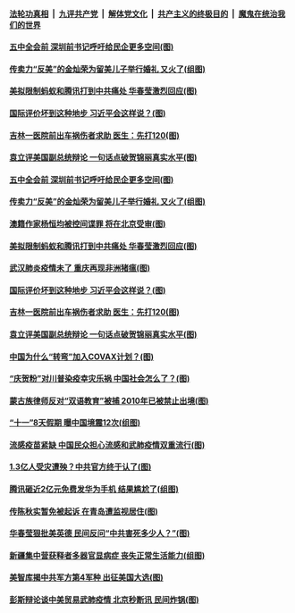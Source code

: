 

####  [法轮功真相](../../../../basic/blob/master/README.md?t=10102031) &nbsp;|&nbsp; [九评共产党](../../../../9ping.md/blob/master/README.md?t=10102031) &nbsp;|&nbsp; [解体党文化](../../../../jtdwh.md/blob/master/README.md?t=10102031)  &nbsp;|&nbsp; [共产主义的终极目的](../../../../gczydzjmd.md/blob/master/README.md?t=10102031) &nbsp;|&nbsp; [魔鬼在统治我们的世界](../../../../mgztzwmdsj.md/blob/master/README.md?t=10102031) 

#### [五中全会前 深圳前书记呼吁给民企更多空间(图)](../pages/p1/948785.md?t=10102031) 

#### [传卖力“反美”的金灿荣为留美儿子举行婚礼 又火了(组图)](../pages/p1/948773.md?t=10102031) 

#### [美拟限制蚂蚁和腾讯打到中共痛处 华春莹激烈回应(图)](../pages/p1/948760.md?t=10102031) 

#### [国际评价坏到这种地步 习近平会这样说？(图)](../pages/p1/948752.md?t=10102031) 

#### [吉林一医院前出车祸伤者求助 医生：先打120(图)](../pages/p1/948740.md?t=10102031) 

#### [袁立评美国副总统辩论 一句话点破贺锦丽真实水平(图)](../pages/p1/948732.md?t=10102031) 

#### [五中全会前 深圳前书记呼吁给民企更多空间(图)](../pages/p1/948785.md?t=10102031) 

#### [传卖力“反美”的金灿荣为留美儿子举行婚礼 又火了(组图)](../pages/p1/948773.md?t=10102031) 

#### [澳籍作家杨恒均被控间谍罪 将在北京受审(图)](../pages/p1/948775.md?t=10102031) 

#### [美拟限制蚂蚁和腾讯打到中共痛处 华春莹激烈回应(图)](../pages/p1/948760.md?t=10102031) 

#### [武汉肺炎疫情未了 重庆再现非洲猪瘟(图)](../pages/p1/948761.md?t=10102031) 

#### [国际评价坏到这种地步 习近平会这样说？(图)](../pages/p1/948752.md?t=10102031) 

#### [吉林一医院前出车祸伤者求助 医生：先打120(图)](../pages/p1/948740.md?t=10102031) 

#### [袁立评美国副总统辩论 一句话点破贺锦丽真实水平(图)](../pages/p1/948732.md?t=10102031) 

#### [中国为什么“转弯”加入COVAX计划？(图)](../pages/p1/948725.md?t=10102031) 

#### [“庆贺粉”对川普染疫幸灾乐祸 中国社会怎么了？(图)](../pages/p1/948698.md?t=10102031) 

#### [蒙古族律师反对“双语教育”被捕 2010年已被禁止出境(图)](../pages/p1/948700.md?t=10102031) 

#### [“十一”8天假期 曝中国境震12次(组图)](../pages/p1/948704.md?t=10102031) 

#### [流感疫苗紧缺 中国民众担心流感和武肺疫情双重流行(图)](../pages/p1/948674.md?t=10102031) 

#### [1.3亿人受灾遭殃？中共官方终于认了(图)](../pages/p1/948656.md?t=10102031) 

#### [腾讯砸近2亿元免费发华为手机 结果尴尬了(组图)](../pages/p1/948628.md?t=10102031) 

#### [传陈秋实暂免被起诉 在青岛遭监视居住(图)](../pages/p1/948626.md?t=10102031) 

#### [华春莹狠批美英德 民间反问“中共害死多少人？”(图)](../pages/p1/948622.md?t=10102031) 

#### [新疆集中营获释者多器官显病症 丧失正常生活能力(组图)](../pages/p1/948568.md?t=10102031) 

#### [美智库揭中共军方第4军种 出征美国大选(图)](../pages/p1/948587.md?t=10102031) 

#### [彭斯辩论谈中美贸易武肺疫情 北京秒断讯 民间炸锅(图)](../pages/p1/948576.md?t=10102031) 

